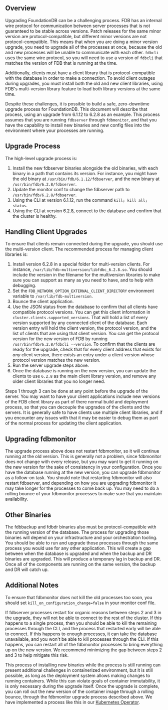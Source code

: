 ## Overview

Upgrading FoundationDB can be a challenging process. FDB has an internal wire protocol for communication between server processes that is not guaranteed to be stable across versions. Patch releases for the same minor version are protocol-compatible, but different minor versions are not protocol-compatible. This means that when you are doing a minor version upgrade, you need to upgrade all of the processes at once, because the old and new processes will be unable to communicate with each other. `fdbcli` uses the same wire protocol, so you will need to use a version of `fdbcli` that matches the version of FDB that is running at the time.

Additionally, clients must have a client library that is protocol-compatible with the database in order to make a connection. To avoid client outages during upgrades, you must install both the old and new client libraries, using FDB's multi-version library feature to load both library versions at the same time.

Despite these challenges, it is possible to build a safe, zero-downtime upgrade process for FoundationDB. This document will describe that process, using an upgrade from 6.1.12 to 6.2.8 as an example. This process assumes that you are running `fdbserver` through `fdbmonitor`, and that you have the capability to install new binaries and new config files into the environment where your processes are running.

## Upgrade Process

The high-level upgrade process is:

1. Install the new fdbserver binaries alongside the old binaries, with each binary in a path that contains its version. For instance, you might have the old binary at `/usr/bin/fdb/6.1.12/fdbserver`, and the new binary at `/usr/bin/fdb/6.2.8/fdbserver`.
2. Update the monitor conf to change the fdbserver path to `/usr/bin/fdb/6.2.8/fdbserver`.
3. Using the CLI at version 6.1.12, run the command `kill; kill all; status`.
4. Using the CLI at version 6.2.8, connect to the database and confirm that the cluster is healthy.

## Handling Client Upgrades

To ensure that clients remain connected during the upgrade, you should use the multi-version client. The recommended process for managing client libraries is:

1. Install version 6.2.8 in a special folder for multi-version clients. For instance, `/var/lib/fdb-multiversion/libfdbc_6.2.8.so`. You should include the version in the filename for the multiversion libraries to make sure you can support as many as you need to have, and to help with debugging.
2. Set the `FDB_NETWORK_OPTION_EXTERNAL_CLIENT_DIRECTORY` environment variable to `/var/lib/fdb-multiversion`.
3. Bounce the client application.
4. Use the JSON status from the database to confirm that all clients have compatible protocol versions. You can get this client information in `cluster.clients.supported_versions`. That will hold a list of every version supported by any connected client of the database. Each version entry will hold the client version, the protocol version, and the list of clients that are using that client version. You can get the protocol version for the new version of FDB by running `/usr/bin/fdb/6.2.8/fdbcli --version`. To confirm that the clients are ready for the upgrade, check that for every client address that exists for *any* client version, there exists an entry under a client version whose protocol version matches the new version.
5. Run the server upgrade steps above.
6. Once the database is running on the new version, you can update the clients to use `6.2.8` as the main client library version, and remove any older client libraries that you no longer need.

Steps 1 through 3 can be done at any point before the upgrade of the server. You may want to have your client applications include new versions of the FDB client library as part of there normal build and deployment process, so that you can decouple the upgrades of the clients and the servers. It is generally safe to have clients use multiple client libraries, and if you encounter any issues with that it may be easier to debug them as part of the normal process for updating the client application.

## Upgrading fdbmonitor

The upgrade process above does not restart fdbmonitor, so it will continue running at the old version. This is generally not a problem, since fdbmonitor does not change with every release, but you may want to get it running on the new version for the sake of consistency in your configuration. Once you have the database running at the new version, you can upgrade fdbmonitor as a follow-on task. You should note that restarting fdbmonitor will also restart fdbserver, and depending on how you are upgrading fdbmonitor it may take longer for the processes to come back up. You may need to do a rolling bounce of your fdbmonitor processes to make sure that you maintain availability.

## Other Binaries

The fdbbackup and fdbdr binaries also must be protocol-compatible with the running version of the database. The process for upgrading those binaries will depend on your infrastructure and your orchestration tooling. You should be able to run and upgrade those processes through the same process you would use for any other application. This will create a gap between when the database is upgraded and when the backup and DR binaries are upgraded. This will produce a temporary lag in backup and DR. Once all of the components are running on the same version, the backup and DR will catch up.

## Additional Notes

To ensure that fdbmonitor does not kill the old processes too soon, you should set `kill_on_configuration_change=false` in your monitor conf file.

If fdbserver processes restart for organic reasons between steps 2 and 3 in the upgrade, they will not be able to connect to the rest of the cluster. If this happens to a single process, then you should be able to kill the remaining processes through the CLI, and the process that restarted early will be able to connect. If this happens to enough processes, it can take the database unavailable, and you won't be able to kill processes through the CLI. If this happens, you can restart all of the fdbmonitor processes to bring everything up on the new version. We recommend minimizing the gap between steps 2 and 3 to help mitigate this risk.

This process of installing new binaries while the process is still running can present additional challenges in containerized environment, but it is still possible, as long as the deployment system allows making changes to running containers. While this can violate goals of container immutability, it is only necessary during the upgrade itself. Once the upgrade is complete, you can roll out the new version of the container image through a rolling bounce, through the fdbmonitor upgrade process described above. We have implemented a process like this in our [Kubernetes Operator](https://github.com/foundationdb/fdb-kubernetes-operator).